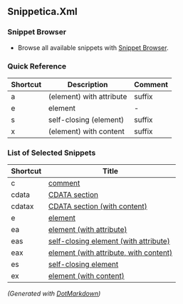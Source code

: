 ## Snippetica\.Xml

### Snippet Browser

* Browse all available snippets with [Snippet Browser](http://pihrt.net/snippetica/snippets?engine=vs&language=xml)\.

### Quick Reference

Shortcut|Description|Comment
--------|-----------|-------
a|\(element\) with attribute|suffix
e|element|\-
s|self\-closing \(element\)|suffix
x|\(element\) with content|suffix

### List of Selected Snippets

Shortcut|Title
--------|-----
c|[comment](Comment.snippet)
cdata|[CDATA section](CDataSection.snippet)
cdatax|[CDATA section (with content)](CDataSectionWithContent.snippet)
e|[element](Element.snippet)
ea|[element (with attribute)](ElementWithAttribute.snippet)
eas|[self-closing element (with attribute)](SelfClosingElementWithAttribute.snippet)
eax|[element (with attribute, with content)](ElementWithAttributeWithContent.snippet)
es|[self-closing element](SelfClosingElement.snippet)
ex|[element (with content)](ElementWithContent.snippet)

*\(Generated with [DotMarkdown](http://github.com/JosefPihrt/DotMarkdown)\)*
